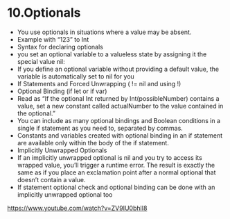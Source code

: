 # 10.Optionals

* You use optionals in situations where a value may be absent.
* Example with “123” to Int
* Syntax for declaring optionals
* you set an optional variable to a valueless state by assigning it the special value nil:
* If you define an optional variable without providing a default value, the variable is automatically set to nil for you
* If Statements and Forced Unwrapping ( != nil and using !)
* Optional Binding (if let or if var)
* Read as “If the optional Int returned by Int(possibleNumber) contains a value, set a new constant called actualNumber to the value contained in the optional.”
* You can include as many optional bindings and Boolean conditions in a single if statement as you need to, separated by commas.
* Constants and variables created with optional binding in an if statement are available only within the body of the if statement.
* Implicitly Unwrapped Optionals
* If an implicitly unwrapped optional is nil and you try to access its wrapped value, you’ll trigger a runtime error. The result is exactly the same as if you place an exclamation point after a normal optional that doesn’t contain a value.
* If statement optional check and optional binding can be done with an implicitly unwrapped optional  too


https://www.youtube.com/watch?v=ZV9IU0bhlI8
